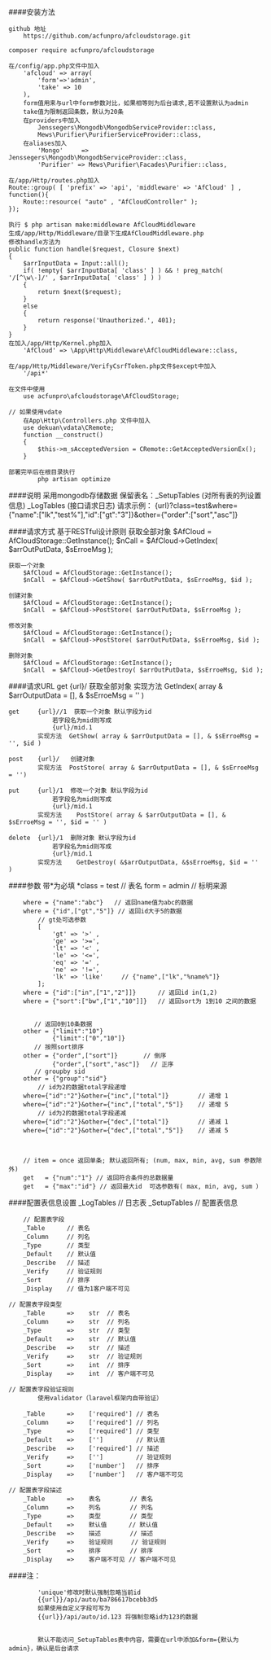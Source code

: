 ####安装方法
	
	github 地址
		https://github.com/acfunpro/afcloudstorage.git
		
	composer require acfunpro/afcloudstorage
	
	在/config/app.php文件中加入
		'afcloud' => array(
			'form'=>'admin',
			'take' => 10
		),
		form值用来与url中form参数对比，如果相等则为后台请求,若不设置默认为admin
		take值为限制返回条数，默认为20条
		在providers中加入
			Jenssegers\Mongodb\MongodbServiceProvider::class,
			Mews\Purifier\PurifierServiceProvider::class,
		在aliases加入
			'Mongo'     => Jenssegers\Mongodb\MongodbServiceProvider::class,
			'Purifier' => Mews\Purifier\Facades\Purifier::class,
		
	在/app/Http/routes.php加入
	Route::group( [ 'prefix' => 'api', 'middleware' => 'AfCloud' ] , function(){
		Route::resource( "auto" , "AfCloudController" );
	});
	
	执行 $ php artisan make:middleware AfCloudMiddleware
	生成/app/Http/Middleware/目录下生成AfCloudMiddleware.php
	修改handle方法为
	public function handle($request, Closure $next)
	{
		$arrInputData = Input::all();
		if( !empty( $arrInputData[ 'class' ] ) && ! preg_match( '/[^\w\-]/' , $arrInputData[ 'class' ] ) )
		{
			return $next($request);
		}
		else
		{
			return response('Unauthorized.', 401);
		}
	}
	在加入/app/Http/Kernel.php加入
		'AfCloud' => \App\Http\Middleware\AfCloudMiddleware::class,
	
	在/app/Http/Middleware/VerifyCsrfToken.php文件$except中加入
		'/api*'
	
	在文件中使用
		use acfunpro\afcloudstorage\AfCloudStorage;
	
	// 如果使用vdate
		在App\Http\Controllers.php 文件中加入
		use dekuan\vdata\CRemote;
		function __construct()
		{
			$this->m_sAcceptedVersion = CRemote::GetAcceptedVersionEx();
		}
		
	部署完毕后在根目录执行
			php artisan optimize


####说明
	采用mongodb存储数据
	保留表名：_SetupTables (对所有表的列设置信息)
			_LogTables   (接口请求日志)
	请求示例：
		{url}?class=test&where={"name":["lk","test%"],"id":["gt":"3"]}&other={"order":["sort","asc"]}
			
####请求方式
	基于RESTful设计原则
	获取全部对象
		$AfCloud = AfCloudStorage::GetInstance();
		$nCall  = $AfCloud->GetIndex( $arrOutPutData, $sErroeMsg );

	获取一个对象
		$AfCloud = AfCloudStorage::GetInstance();
		$nCall  = $AfCloud->GetShow( $arrOutPutData, $sErroeMsg, $id );
		
	创建对象
		$AfCloud = AfCloudStorage::GetInstance();
		$nCall  = $AfCloud->PostStore( $arrOutPutData, $sErroeMsg );
	
	修改对象
		$AfCloud = AfCloudStorage::GetInstance();
		$nCall  = $AfCloud->PostStore( $arrOutPutData, $sErroeMsg, $id );
	
	删除对象
		$AfCloud = AfCloudStorage::GetInstance();
		$nCall  = $AfCloud->GetDestroy( $arrOutPutData, $sErroeMsg, $id );

		
####请求URL
	get     {url}/   获取全部对象
			实现方法  GetIndex( array & $arrOutputData = [], & $sErroeMsg = '' )
			
	get     {url}//1  获取一个对象 默认字段为id
				若字段名为mid则写成
				{url}/mid.1
			实现方法  GetShow( array & $arrOutputData = [], & $sErroeMsg = '', $id )
			
	post    {url}/   创建对象
			实现方法  PostStore( array & $arrOutputData = [], & $sErroeMsg = '')

	put     {url}/1  修改一个对象 默认字段为id
				若字段名为mid则写成
				{url}/mid.1
			实现方法	PostStore( array & $arrOutputData = [], & $sErroeMsg = '', $id = '' )

	delete  {url}/1  删除对象 默认字段为id
				若字段名为mid则写成
				{url}/mid.1
			实现方法	GetDestroy( &$arrOutputData, &$sErroeMsg, $id = '' )

####参数
	带*为必填
		*class = test       // 表名
		 form  = admin      // 标明来源
		
		where = {"name":"abc"}   // 返回name值为abc的数据
		where = {"id",["gt","5"]} // 返回id大于5的数据
			// gt处可选参数
			[
				'gt' => '>' ,
				'ge' => '>=',
				'lt' => '<' ,
				'le' => '<=',
				'eq' => '=' ,
				'ne' => '!=',
				'lk' => 'like'     // {"name",["lk","%name%"]}
			];
		where = {"id":["in",["1","2"]]}      // 返回id in(1,2)
		where = {"sort":["bw",["1","10"]]}   // 返回sort为 1到10 之间的数据
		
		
		   // 返回0到10条数据
		other = {"limit":"10"}
				{"limit":["0","10"]}
		   // 按照sort排序
		other = {"order",["sort"]}       // 倒序
				{"order",["sort","asc"]}   // 正序
		   // groupby sid
		other = {"group":"sid"}
			// id为2的数据total字段递增
		where={"id":"2"}&other={"inc",["total"]}        // 递增 1
		where={"id":"2"}&other={"inc",["total","5"]}    // 递增 5
			// id为2的数据total字段递减
		where={"id":"2"}&other={"dec",["total"]}        // 递减 1
		where={"id":"2"}&other={"dec",["total","5"]}    // 递减 5
		
		
		
		// item = once 返回单条; 默认返回所有; (num, max, min, avg, sum 参数除外)
		get   = {"num":"1"}	// 返回符合条件的总数据量
		get   = {"max":"id"} // 返回最大id  可选参数有( max, min, avg, sum ）


####配置表信息设置
    _LogTables        // 日志表
    _SetupTables      // 配置表信息
    
		// 配置表字段
        _Table      // 表名
        _Column     // 列名
        _Type       // 类型
        _Default    // 默认值
        _Describe   // 描述
        _Verify     // 验证规则
        _Sort       // 排序
        _Display    // 值为1客户端不可见
   
   	// 配置表字段类型
        _Table      =>    str  // 表名
        _Column     =>    str  // 列名
        _Type       =>    str  // 类型
        _Default    =>    str  // 默认值
        _Describe   =>    str  // 描述
        _Verify     =>    str  // 验证规则
        _Sort       =>    int  // 排序
        _Display    =>    int  // 客户端不可见
    
   	// 配置表字段验证规则
			使用validator（laravel框架内自带验证）
		
        _Table      =>    ['required'] // 表名
        _Column     =>    ['required'] // 列名
        _Type       =>    ['required'] // 类型
        _Default    =>    ['']         // 默认值
        _Describe   =>    ['required'] // 描述
        _Verify     =>    ['']         // 验证规则
        _Sort       =>    ['number']   // 排序
        _Display    =>    ['number']   // 客户端不可见
    
   	// 配置表字段描述
        _Table      =>    表名        // 表名
        _Column     =>    列名        // 列名
        _Type       =>    类型        // 类型
        _Default    =>    默认值      // 默认值
        _Describe   =>    描述        // 描述
        _Verify     =>    验证规则     // 验证规则
        _Sort       =>    排序        // 排序
        _Display    =>    客户端不可见 // 客户端不可见
    
####注：
    
			'unique'修改时默认强制忽略当前id
			{{url}}/api/auto/ba786617bcebb3d5
			如果使用自定义字段可写为
			{{url}}/api/auto/id.123 将强制忽略id为123的数据
			
			
			默认不能访问_SetupTables表中内容，需要在url中添加&form={默认为admin}，确认是后台请求



